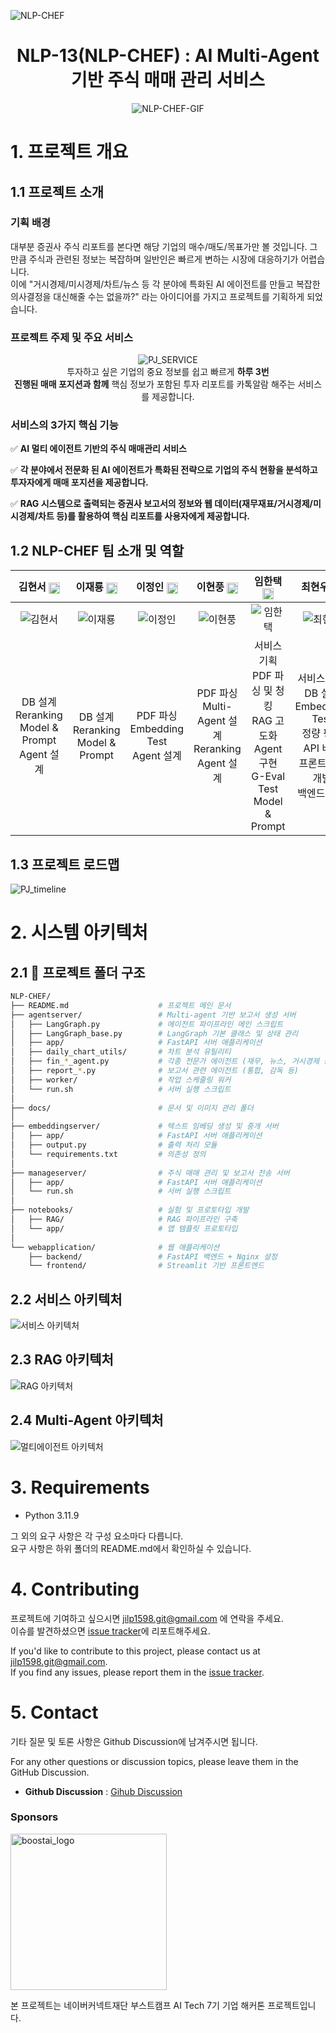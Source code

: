![NLP-CHEF](./docs/NLP-CHEF.png)

<div align='center'>

  # **NLP-13(NLP-CHEF) : AI Multi-Agent 기반 주식 매매 관리 서비스**

</div>

<div align='center'>

![NLP-CHEF-GIF](./docs/NLP_CHEF_시현GIF.gif)

</div>

# **1. 프로젝트 개요**
## **1.1 프로젝트 소개**

### **기획 배경**
대부분 증권사 주식 리포트를 본다면 해당 기업의 매수/매도/목표가만 볼 것입니다. 그만큼 주식과 관련된 정보는 복잡하며 일반인은 빠르게 변하는 시장에 대응하기가 어렵습니다.<br>
이에 "거시경제/미시경제/차트/뉴스 등 각 분야에 특화된 AI 에이전트를 만들고 복잡한 의사결정을 대신해줄 수는 없을까?" 라는 아이디어를 가지고 프로젝트를 기획하게 되었습니다.

### **프로젝트 주제 및 주요 서비스**
<div align='center'>

![PJ_SERVICE](./docs/image2.png)<br>
투자하고 싶은 기업의 중요 정보를 쉽고 빠르게 **하루 3번**<br> **진행된 매매 포지션과 함께** 핵심 정보가 포함된 투자 리포트를 카톡알람 해주는 서비스를 제공합니다.
</div>

### **서비스의 3가지 핵심 기능**

✅ **AI 멀티 에이전트 기반의 주식 매매관리 서비스**<br>

✅ **각 분야에서 전문화 된 AI 에이전트가 특화된 전략으로 기업의 주식 현황을 분석하고 투자자에게 매매 포지션을 제공합니다.**<br> 

✅ **RAG 시스템으로 출력되는 증권사 보고서의 정보와 웹 데이터(재무재표/거시경제/미시경제/차트 등)를 활용하여 핵심 리포트를 사용자에게 제공합니다.**

## **1.2 NLP-CHEF 팀 소개 및 역할**

| 김현서 [<img src="./docs/github_official_logo.png" width=18 style="vertical-align:middle;" />](https://github.com/kimhyeonseo0830) | 이재룡 [<img src="./docs/github_official_logo.png" width=18 style="vertical-align:middle;" />](https://github.com/So1pi) | 이정인 [<img src="./docs/github_official_logo.png" width=18 style="vertical-align:middle;" />](https://github.com/unsolomon) | 이현풍 [<img src="./docs/github_official_logo.png" width=18 style="vertical-align:middle;" />](https://github.com/P-oong) | 임한택 [<img src="./docs/github_official_logo.png" width=18 style="vertical-align:middle;" />](https://github.com/LHANTAEK) | 최현우 [<img src="./docs/github_official_logo.png" width=18 style="vertical-align:middle;" />](https://github.com/pica-git0) |
|:---:|:---:|:---:|:---:|:---:|:---:|
| ![김현서](https://avatars.githubusercontent.com/u/176917012?v=4) | ![이재룡](https://avatars.githubusercontent.com/u/173986541?v=4) | ![이정인](https://avatars.githubusercontent.com/u/180611698?v=4) | ![이현풍](https://avatars.githubusercontent.com/u/115058644?v=4) | ![임한택](https://avatars.githubusercontent.com/u/143519383) | ![최현우](https://avatars.githubusercontent.com/u/176974888?v=4) |
| DB 설계<br>Reranking<br>Model & Prompt<br>Agent 설계 | DB 설계<br>Reranking<br>Model & Prompt | PDF 파싱<br>Embedding Test<br>Agent 설계 | PDF 파싱<br>Multi-Agent 설계<br>Reranking<br>Agent 설계 | 서비스 기획<br>PDF 파싱 및 청킹<br>RAG 고도화<br>Agent 구현<br>G-Eval Test<br>Model & Prompt | 서비스 기획<br>DB 설계<br>Embedding Test<br>정량 평가 API 배포<br>프론트엔드 개발<br>백엔드 개발 |

## **1.3 프로젝트 로드맵**
![PJ_timeline](./docs/PJ_timeline.png)


# **2. 시스템 아키텍처**

## 2.1 📁 **프로젝트 폴더 구조**

```sh
NLP-CHEF/
├── README.md                    # 프로젝트 메인 문서
├── agentserver/                 # Multi-agent 기반 보고서 생성 서버
│   ├── LangGraph.py             # 에이전트 파이프라인 메인 스크립트
│   ├── LangGraph_base.py        # LangGraph 기본 클래스 및 상태 관리
│   ├── app/                     # FastAPI 서버 애플리케이션
│   ├── daily_chart_utils/       # 차트 분석 유틸리티
│   ├── fin_*_agent.py           # 각종 전문가 에이전트 (재무, 뉴스, 거시경제 등)
│   ├── report_*.py              # 보고서 관련 에이전트 (통합, 감독 등)
│   ├── worker/                  # 작업 스케줄링 워커
│   └── run.sh                   # 서버 실행 스크립트
│
├── docs/                        # 문서 및 이미지 관리 폴더
│
├── embeddingserver/             # 텍스트 임베딩 생성 및 중개 서버
│   ├── app/                     # FastAPI 서버 애플리케이션
│   ├── output.py                # 출력 처리 모듈
│   └── requirements.txt         # 의존성 정의
│
├── manageserver/                # 주식 매매 관리 및 보고서 전송 서버
│   ├── app/                     # FastAPI 서버 애플리케이션
│   └── run.sh                   # 서버 실행 스크립트
│
├── notebooks/                   # 실험 및 프로토타입 개발
│   ├── RAG/                     # RAG 파이프라인 구축
│   └── app/                     # 앱 템플릿 프로토타입
│
└── webapplication/              # 웹 애플리케이션
    ├── backend/                 # FastAPI 백엔드 + Nginx 설정
    └── frontend/                # Streamlit 기반 프론트엔드

```

## **2.2 서비스 아키텍처**
![서비스 아키텍처](./docs/system_arc.png)

## **2.3 RAG 아키텍처**
![RAG 아키텍처](./docs/RAG_arc.png)

## **2.4 Multi-Agent 아키텍처**
![멀티에이전트 아키텍처](./docs/multi_agent.png)

# 3. Requirements
- Python 3.11.9

그 외의 요구 사항은 각 구성 요소마다 다릅니다.<br>요구 사항은 하위 폴더의 README.md에서 확인하실 수 있습니다.


# 4. Contributing
프로젝트에 기여하고 싶으시면 jilp1598.git@gmail.com 에 연락을 주세요.<br>
이슈를 발견하셨으면 [issue tracker](https://github.com/boostcampaitech7/level2-nlp-generationfornlp-nlp-13-lv3/issues/new)에 리포트해주세요.<br>

If you'd like to contribute to this project, please contact us at jilp1598.git@gmail.com.<br>  If you find any issues, please report them in the [issue tracker](https://github.com/boostcampaitech7/level2-nlp-generationfornlp-nlp-13-lv3/issues/new).<br>

# 5. Contact

기타 질문 및 토론 사항은 Github Discussion에 남겨주시면 됩니다.  

For any other questions or discussion topics, please leave them in the GitHub Discussion.


- **Github Discussion** : [Gihub Discussion](https://github.com/boostcampaitech7/level2-nlp-generationfornlp-nlp-13-lv3/discussions)






### Sponsors
<a href="https://boostcamp.connect.or.kr/program_ai.html"><img src="docs/boostai_logo.png" alt="boostai_logo" width="250px"></a>

본 프로젝트는 네이버커넥트재단 부스트캠프 AI Tech 7기 기업 해커톤 프로젝트입니다.
